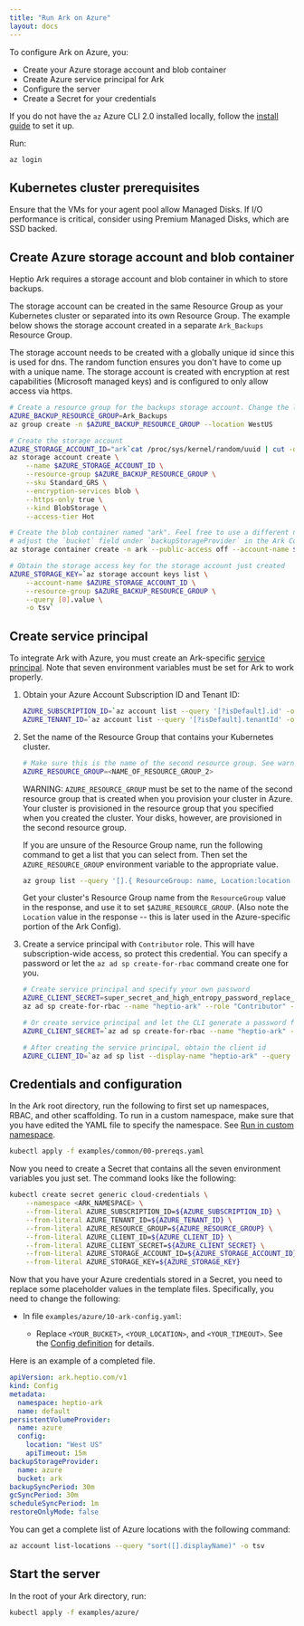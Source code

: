 ```yaml
---
title: "Run Ark on Azure"
layout: docs
---
```


To configure Ark on Azure, you:

* Create your Azure storage account and blob container
* Create Azure service principal for Ark
* Configure the server
* Create a Secret for your credentials

If you do not have the `az` Azure CLI 2.0 installed locally, follow the [install guide][18] to set it up. 

Run:

```bash
az login
```

## Kubernetes cluster prerequisites

Ensure that the VMs for your agent pool allow Managed Disks. If I/O performance is critical,
consider using Premium Managed Disks, which are SSD backed.

## Create Azure storage account and blob container

Heptio Ark requires a storage account and blob container in which to store backups.

The storage account can be created in the same Resource Group as your Kubernetes cluster or
separated into its own Resource Group. The example below shows the storage account created in a
separate `Ark_Backups` Resource Group.

The storage account needs to be created with a globally unique id since this is used for dns. The
random function ensures you don't have to come up with a unique name. The storage account is
created with encryption at rest capabilities (Microsoft managed keys) and is configured to only
allow access via https.

```bash
# Create a resource group for the backups storage account. Change the location as needed.
AZURE_BACKUP_RESOURCE_GROUP=Ark_Backups
az group create -n $AZURE_BACKUP_RESOURCE_GROUP --location WestUS

# Create the storage account
AZURE_STORAGE_ACCOUNT_ID="ark`cat /proc/sys/kernel/random/uuid | cut -d '-' -f5`"
az storage account create \
    --name $AZURE_STORAGE_ACCOUNT_ID \
    --resource-group $AZURE_BACKUP_RESOURCE_GROUP \
    --sku Standard_GRS \
    --encryption-services blob \
    --https-only true \
    --kind BlobStorage \
    --access-tier Hot

# Create the blob container named "ark". Feel free to use a different name; you'll need to
# adjust the `bucket` field under `backupStorageProvider` in the Ark Config accordingly if you do.
az storage container create -n ark --public-access off --account-name $AZURE_STORAGE_ACCOUNT_ID

# Obtain the storage access key for the storage account just created
AZURE_STORAGE_KEY=`az storage account keys list \
    --account-name $AZURE_STORAGE_ACCOUNT_ID \
    --resource-group $AZURE_BACKUP_RESOURCE_GROUP \
    --query [0].value \
    -o tsv`
```

## Create service principal

To integrate Ark with Azure, you must create an Ark-specific [service principal][17]. Note that seven environment variables must be set for Ark to work properly.

1. Obtain your Azure Account Subscription ID and Tenant ID:

    ```bash
    AZURE_SUBSCRIPTION_ID=`az account list --query '[?isDefault].id' -o tsv`
    AZURE_TENANT_ID=`az account list --query '[?isDefault].tenantId' -o tsv`
    ```

1. Set the name of the Resource Group that contains your Kubernetes cluster.

    ```bash
    # Make sure this is the name of the second resource group. See warning.
    AZURE_RESOURCE_GROUP=<NAME_OF_RESOURCE_GROUP_2>
    ```

    WARNING: `AZURE_RESOURCE_GROUP` must be set to the name of the second resource group that is created when you provision your cluster in Azure. Your cluster is provisioned in the resource group that you specified when you created the cluster. Your disks, however, are provisioned in the second resource group.

    If you are unsure of the Resource Group name, run the following command to get a list that you can select from. Then set the `AZURE_RESOURCE_GROUP` environment variable to the appropriate value.

    ```bash
    az group list --query '[].{ ResourceGroup: name, Location:location }'
    ```

    Get your cluster's Resource Group name from the `ResourceGroup` value in the response, and use it to set `$AZURE_RESOURCE_GROUP`. (Also note the `Location` value in the response -- this is later used in the Azure-specific portion of the Ark Config).

1. Create a service principal with `Contributor` role. This will have subscription-wide access, so protect this credential. You can specify a password or let the `az ad sp create-for-rbac` command create one for you.

    ```bash
    # Create service principal and specify your own password
    AZURE_CLIENT_SECRET=super_secret_and_high_entropy_password_replace_me_with_your_own
    az ad sp create-for-rbac --name "heptio-ark" --role "Contributor" --password $AZURE_CLIENT_SECRET

    # Or create service principal and let the CLI generate a password for you. Make sure to capture the password.
    AZURE_CLIENT_SECRET=`az ad sp create-for-rbac --name "heptio-ark" --role "Contributor" --query 'password' -o tsv`

    # After creating the service principal, obtain the client id
    AZURE_CLIENT_ID=`az ad sp list --display-name "heptio-ark" --query '[0].appId' -o tsv`
    ```

## Credentials and configuration

In the Ark root directory, run the following to first set up namespaces, RBAC, and other scaffolding. To run in a custom namespace, make sure that you have edited the YAML file to specify the namespace. See [Run in custom namespace][0].

```bash
kubectl apply -f examples/common/00-prereqs.yaml
```

Now you need to create a Secret that contains all the seven environment variables you just set. The command looks like the following:

```bash
kubectl create secret generic cloud-credentials \
    --namespace <ARK_NAMESPACE> \
    --from-literal AZURE_SUBSCRIPTION_ID=${AZURE_SUBSCRIPTION_ID} \
    --from-literal AZURE_TENANT_ID=${AZURE_TENANT_ID} \
    --from-literal AZURE_RESOURCE_GROUP=${AZURE_RESOURCE_GROUP} \
    --from-literal AZURE_CLIENT_ID=${AZURE_CLIENT_ID} \
    --from-literal AZURE_CLIENT_SECRET=${AZURE_CLIENT_SECRET} \
    --from-literal AZURE_STORAGE_ACCOUNT_ID=${AZURE_STORAGE_ACCOUNT_ID} \
    --from-literal AZURE_STORAGE_KEY=${AZURE_STORAGE_KEY}
```

Now that you have your Azure credentials stored in a Secret, you need to replace some placeholder values in the template files. Specifically, you need to change the following:

* In file `examples/azure/10-ark-config.yaml`:

  * Replace `<YOUR_BUCKET>`, `<YOUR_LOCATION>`, and `<YOUR_TIMEOUT>`. See the [Config definition][8] for details.

Here is an example of a completed file.

```yaml
apiVersion: ark.heptio.com/v1
kind: Config
metadata:
  namespace: heptio-ark
  name: default
persistentVolumeProvider:
  name: azure
  config:
    location: "West US"
    apiTimeout: 15m
backupStorageProvider:
  name: azure
  bucket: ark
backupSyncPeriod: 30m
gcSyncPeriod: 30m
scheduleSyncPeriod: 1m
restoreOnlyMode: false
```

You can get a complete list of Azure locations with the following command:

```bash
az account list-locations --query "sort([].displayName)" -o tsv
```

## Start the server

In the root of your Ark directory, run:

  ```bash
  kubectl apply -f examples/azure/
  ```

  [0]: /namespace.md
  [8]: config-definition.md#azure
  [17]: https://docs.microsoft.com/en-us/azure/active-directory/develop/active-directory-application-objects
  [18]: https://docs.microsoft.com/en-us/cli/azure/install-azure-cli
